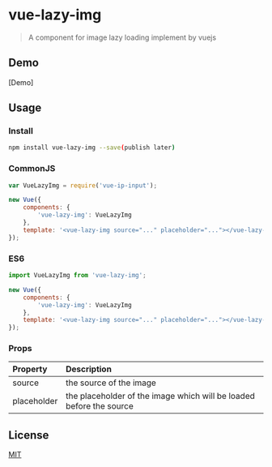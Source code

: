 # vue-lazy-img

> A component for image lazy loading implement by vuejs

## Demo
[Demo]

## Usage

### Install

```bash
npm install vue-lazy-img --save(publish later)
```

### CommonJS

```javascript
var VueLazyImg = require('vue-ip-input');

new Vue({
    components: {
        'vue-lazy-img': VueLazyImg
    },
    template: '<vue-lazy-img source="..." placeholder="..."></vue-lazy-img>'
});
```

### ES6

```javascript
import VueLazyImg from 'vue-lazy-img';

new Vue({
    components: {
        'vue-lazy-img': VueLazyImg
    },
    template: '<vue-lazy-img source="..." placeholder="..."></vue-lazy-img>'
});
```

### Props
| Property | Description |
|:--|:--|
| source | the source of the image |
| placeholder | the placeholder of the image which will be loaded before the source |

## License

[MIT](http://opensource.org/licenses/MIT)
